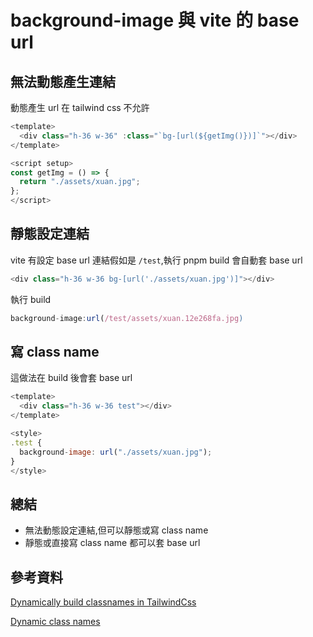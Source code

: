 # background-image 與 vite 的 base url

## 無法動態產生連結

動態產生 url 在 tailwind css 不允許

```javascript
<template>
  <div class="h-36 w-36" :class="`bg-[url(${getImg()})]`"></div>
</template>

<script setup>
const getImg = () => {
  return "./assets/xuan.jpg";
};
</script>
```

## 靜態設定連結

vite 有設定 base url 連結假如是 `/test`,執行 pnpm build 會自動套 base url

```javascript
<div class="h-36 w-36 bg-[url('./assets/xuan.jpg')]"></div>
```

執行 build

```javascript
background-image:url(/test/assets/xuan.12e268fa.jpg)
```

## 寫 class name

這做法在 build 後會套 base url

```javascript
<template>
  <div class="h-36 w-36 test"></div>
</template>

<style>
.test {
  background-image: url("./assets/xuan.jpg");
}
</style>

```

## 總結

- 無法動態設定連結,但可以靜態或寫 class name
- 靜態或直接寫 class name 都可以套 base url

## 參考資料

[Dynamically build classnames in TailwindCss](https://stackoverflow.com/questions/69687530/dynamically-build-classnames-in-tailwindcss)

[Dynamic class names](https://tailwindcss.com/docs/content-configuration#dynamic-class-names)
